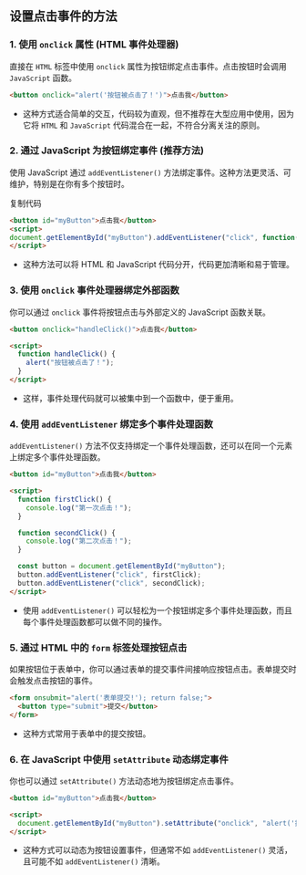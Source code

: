 ## 设置点击事件的方法

### 1. 使用 `onclick` 属性 (HTML 事件处理器)

直接在 `HTML` 标签中使用 `onclick` 属性为按钮绑定点击事件。点击按钮时会调用 `JavaScript` 函数。

```html
<button onclick="alert('按钮被点击了！')">点击我</button>
```

- 这种方式适合简单的交互，代码较为直观，但不推荐在大型应用中使用，因为它将 `HTML` 和 `JavaScript` 代码混合在一起，不符合分离关注的原则。

### 2. 通过 JavaScript 为按钮绑定事件 (推荐方法)

使用 JavaScript 通过 `addEventListener()` 方法绑定事件。这种方法更灵活、可维护，特别是在你有多个按钮时。

复制代码

```html
<button id="myButton">点击我</button>  
<script>   
document.getElementById("myButton").addEventListener("click", function() {     alert("按钮被点击了！");   }); 
</script>
```

- 这种方法可以将 HTML 和 JavaScript 代码分开，代码更加清晰和易于管理。

### 3. **使用 `onclick` 事件处理器绑定外部函数**

你可以通过 `onclick` 事件将按钮点击与外部定义的 JavaScript 函数关联。

```html
<button onclick="handleClick()">点击我</button>

<script>
  function handleClick() {
    alert("按钮被点击了！");
  }
</script>
```

- 这样，事件处理代码就可以被集中到一个函数中，便于重用。

### 4. **使用 `addEventListener` 绑定多个事件处理函数**

`addEventListener()` 方法不仅支持绑定一个事件处理函数，还可以在同一个元素上绑定多个事件处理函数。

```html
<button id="myButton">点击我</button>

<script>
  function firstClick() {
    console.log("第一次点击！");
  }

  function secondClick() {
    console.log("第二次点击！");
  }

  const button = document.getElementById("myButton");
  button.addEventListener("click", firstClick);
  button.addEventListener("click", secondClick);
</script>
```

- 使用 `addEventListener()` 可以轻松为一个按钮绑定多个事件处理函数，而且每个事件处理函数都可以做不同的操作。

### 5. **通过 HTML 中的 `form` 标签处理按钮点击**

如果按钮位于表单中，你可以通过表单的提交事件间接响应按钮点击。表单提交时会触发点击按钮的事件。

```html
<form onsubmit="alert('表单提交!'); return false;">
  <button type="submit">提交</button>
</form>
```

- 这种方式常用于表单中的提交按钮。

### 6. **在 JavaScript 中使用 `setAttribute` 动态绑定事件**

你也可以通过 `setAttribute()` 方法动态地为按钮绑定点击事件。

```html
<button id="myButton">点击我</button>

<script>
  document.getElementById("myButton").setAttribute("onclick", "alert('按钮被点击了！')");
</script>
```

- 这种方式可以动态为按钮设置事件，但通常不如 `addEventListener()` 灵活，且可能不如 `addEventListener()` 清晰。
